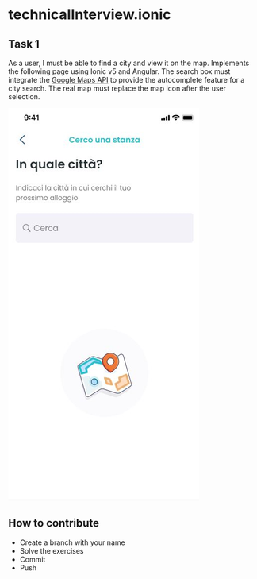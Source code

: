 # technicalInterview.ionic

## Task 1
As a user, I must be able to find a city and view it on the map.
Implements the following page using Ionic v5 and Angular. The search box must integrate the [Google Maps API](https://developers.google.com/maps/documentation/places/web-service/overview) to provide the autocomplete feature for a city search. The real map must replace the map icon after the user selection. 

![task1](assets/task1.jpg)

## How to contribute
* Create a branch with your name 
* Solve the exercises
* Commit
* Push
